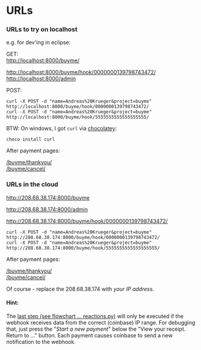 # URLs

### URLs to try on localhost 
e.g. for dev'ing in eclipse:

GET:  
[http://localhost:8000/buyme/](http://localhost:8000/buyme/)

[http://localhost:8000/buyme/hook/0000000139798743472/](http://localhost:8000/buyme/hook/0000000139798743472/)  
[http://localhost:8000/admin](http://localhost:8000/admin)

POST:
  
    curl -X POST -d "name=Andreas%20Krueger&project=buyme" http://localhost:8000/buyme/hook/0000000139798743472/
    curl -X POST -d "name=Andreas%20Krueger&project=buyme" http://localhost:8000/buyme/hook/5555555555555555555/  

BTW: On windows, I got ``curl`` via [chocolatey](https://chocolatey.org/):

    choco install curl 

After payment pages:

[/buyme/thankyou/](http://localhost:8000/buyme/thankyou/?name=dummy&text=greetings)  
[/buyme/cancel/](http://localhost:8000/buyme/cancel/?name=dummy&text=greetings)

	
### URLs in the cloud 

http://208.68.38.174:8000/buyme

http://208.68.38.174:8000/admin

http://208.68.38.174:8000/buyme/hook/0000000139798743472/


    curl -X POST -d "name=Andreas%20Krueger&project=buyme" http://208.68.38.174:8000/buyme/hook/0000000139798743472/  
    curl -X POST -d "name=Andreas%20Krueger&project=buyme" http://208.68.38.174:8000/buyme/hook/5555555555555555555/
  
After payment pages:

[/buyme/thankyou/](http://208.68.38.174:8000/buyme/thankyou/?name=dummy&text=greetings)  
[/buyme/cancel/](http://208.68.38.174:8000/buyme/cancel/?name=dummy&text=greetings)
  
Of course - replace the 208.68.38.174 with *your IP address*.

#### Hint: 
The [last step (see flowchart ... reactions.py)](../_how-to/#flowchart) will only be executed if the webhook receives data from the correct (coinbase) IP range. For debugging that, just press the "*Start a new payment*" below the "View your receipt. Return to ..." button. Each payment causes coinbase to send a new notification to the webhook. 

